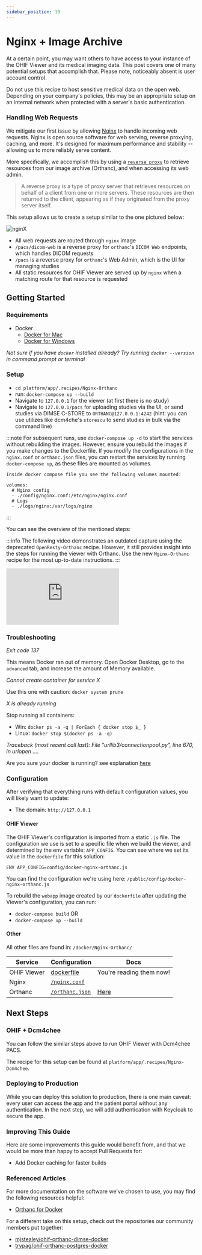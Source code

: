 ```yaml
---
sidebar_position: 10
---
```


# Nginx + Image Archive


At a certain point, you may want others to have access to your instance of the
OHIF Viewer and its medical imaging data. This post covers one of many potential
setups that accomplish that. Please note, noticeably absent is user account
control.

Do not use this recipe to host sensitive medical data on the open web. Depending
on your company's policies, this may be an appropriate setup on an internal
network when protected with a server's basic authentication.



### Handling Web Requests

We mitigate our first issue by allowing [Nginx][nginx] to handle incoming web
requests. Nginx is open source software for web serving, reverse proxying,
caching, and more. It's designed for maximum performance and stability --
allowing us to more reliably serve content.

More specifically, we accomplish this by using a
[`reverse proxy`](https://en.wikipedia.org/wiki/Reverse_proxy) to retrieve
resources from our image archive (Orthanc), and when accessing its web admin.

> A reverse proxy is a type of proxy server that retrieves resources on behalf
> of a client from one or more servers. These resources are then returned to the
> client, appearing as if they originated from the proxy server itself.



This setup allows us to create a setup similar to the one pictured below:


![nginX](../assets/img/nginx-image-archive.png)

- All web requests are routed through `nginx` image
- `/pacs/dicom-web` is a reverse proxy for `orthanc`'s `DICOM Web` endpoints, which handles DICOM requests
- `/pacs` is a reverse proxy for `orthanc`'s Web Admin, which is the UI for managing studies
- All static resources for OHIF Viewer are served up by `nginx` when a matching
  route for that resource is requested

## Getting Started

### Requirements

- Docker
  - [Docker for Mac](https://docs.docker.com/docker-for-mac/)
  - [Docker for Windows](https://docs.docker.com/docker-for-windows/)

_Not sure if you have `docker` installed already? Try running `docker --version`
in command prompt or terminal_

### Setup

- `cd platform/app/.recipes/Nginx-Orthanc`
- run: `docker-compose up --build`
- Navigate to `127.0.0.1` for the viewer (at first there is no study)
- Navigate to `127.0.0.1/pacs` for uploading studies via the UI, or send studies via DIMSE C-STORE to `ORTHANC@127.0.0.1:4242` (hint: you can use utilizes like dcm4che's `storescu` to send studies in bulk via the command line)

:::note
For subsequent runs, use `docker-compose up -d` to start the services without rebuilding the images. However, ensure you rebuild the images if you make changes to the Dockerfile. If you modify the configurations in the `nginx.conf` or `orthanc.json` files, you can restart the services by running `docker-compose up`, as these files are mounted as volumes.

```
Inside docker compose file you see the following volumes mounted:

volumes:
  # Nginx config
  - ./config/nginx.conf:/etc/nginx/nginx.conf
  # Logs
  - ./logs/nginx:/var/logs/nginx
```
:::


You can see the overview of the mentioned steps:


:::info
The following video demonstrates an outdated capture using the deprecated `OpenResty-Orthanc` recipe. However, it still provides insight into the steps for running the viewer with Orthanc. Use the new `Nginx-Orthanc` recipe for the most up-to-date instructions.
:::




<div style={{padding:"56.25% 0 0 0", position:"relative"}}>
    <iframe src="https://player.vimeo.com/video/843233827?badge=0&amp;autopause=0&amp;player_id=0&amp;app_id=58479"  frameBorder="0" allow="autoplay; fullscreen; picture-in-picture" allowFullScreen style= {{ position:"absolute",top:0,left:0,width:"100%",height:"100%"}} title="measurement-report"></iframe>
</div>


### Troubleshooting

_Exit code 137_

This means Docker ran out of memory. Open Docker Desktop, go to the `advanced`
tab, and increase the amount of Memory available.

_Cannot create container for service X_

Use this one with caution: `docker system prune`

_X is already running_

Stop running all containers:

- Win: `docker ps -a -q | ForEach { docker stop $_ }`
- Linux: `docker stop $(docker ps -a -q)`


_Traceback (most recent call last):_
  _File "urllib3/connectionpool.py", line 670, in urlopen_
  _...._

Are you sure your docker is running? see explanation [here](https://github.com/docker/compose/issues/7896)


### Configuration

After verifying that everything runs with default configuration values, you will
likely want to update:

- The domain: `http://127.0.0.1`

#### OHIF Viewer

The OHIF Viewer's configuration is imported from a static `.js` file. The
configuration we use is set to a specific file when we build the viewer, and
determined by the env variable: `APP_CONFIG`. You can see where we set its value
in the `dockerfile` for this solution:

`ENV APP_CONFIG=config/docker-nginx-orthanc.js`

You can find the configuration we're using here:
`/public/config/docker-nginx-orthanc.js`

To rebuild the `webapp` image created by our `dockerfile` after updating the
Viewer's configuration, you can run:

- `docker-compose build` OR
- `docker-compose up --build`

#### Other

All other files are found in: `/docker/Nginx-Orthanc/`

| Service           | Configuration                     | Docs                                        |
| ----------------- | --------------------------------- | ------------------------------------------- |
| OHIF Viewer       | [dockerfile][dockerfile]          | You're reading them now!                    |
| Nginx | [`/nginx.conf`][config-nginx]     |  |
| Orthanc           | [`/orthanc.json`][config-orthanc] | [Here][orthanc-docs]                        |

## Next Steps

### OHIF + Dcm4chee

You can follow the similar steps above to run OHIF Viewer with Dcm4chee PACS.

The recipe for this setup can be found at `platform/app/.recipes/Nginx-Dcm4chee`.


### Deploying to Production

While you can deploy this solution to production, there is one main caveat: every user can access the app and the patient portal without any authentication. In the next step, we will add authentication with Keycloak to secure the app.




### Improving This Guide

Here are some improvements this guide would benefit from, and that we would be
more than happy to accept Pull Requests for:

- Add Docker caching for faster builds



### Referenced Articles

For more documentation on the software we've chosen to use, you may find the
following resources helpful:

- [Orthanc for Docker](http://book.orthanc-server.com/users/docker.html)

For a different take on this setup, check out the repositories our community
members put together:

- [mjstealey/ohif-orthanc-dimse-docker](https://github.com/mjstealey/ohif-orthanc-dimse-docker)
- [trypag/ohif-orthanc-postgres-docker](https://github.com/trypag/ohif-orthanc-postgres-docker)

<!--
  Links
  -->

<!-- prettier-ignore-start -->
<!-- DOCS -->
[nginx]: https://www.nginx.com/resources/glossary/nginx/
[understanding-cors]: https://medium.com/@baphemot/understanding-cors-18ad6b478e2b
[orthanc-docs]: http://book.orthanc-server.com/users/configuration.html#configuration
[lua-resty-openidc-docs]: https://github.com/zmartzone/lua-resty-openidc
<!-- SRC -->
[dockerfile]: https://github.com/OHIF/Viewers/blob/master/platform/app/.recipes/OpenResty-Orthanc/dockerfile
[config-nginx]: https://github.com/OHIF/Viewers/blob/master/platform/app/.recipes/OpenResty-Orthanc/config/nginx.conf
[config-orthanc]: https://github.com/OHIF/Viewers/blob/master/platform/app/.recipes/OpenResty-Orthanc/config/orthanc.json
<!-- prettier-ignore-end -->
